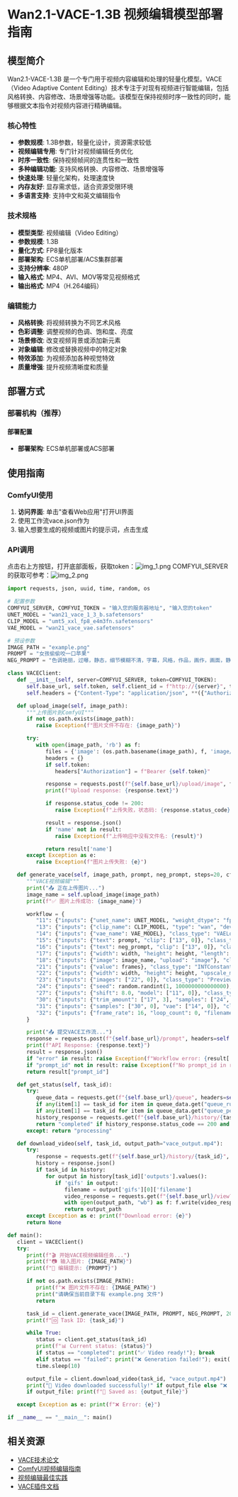 # Wan2.1-VACE-1.3B 视频编辑模型部署指南

## 模型简介

Wan2.1-VACE-1.3B 是一个专门用于视频内容编辑和处理的轻量化模型。VACE（Video Adaptive Content Editing）技术专注于对现有视频进行智能编辑，包括风格转换、内容修改、场景增强等功能。该模型在保持视频时序一致性的同时，能够根据文本指令对视频内容进行精确编辑。

### 核心特性
- **参数规模**: 1.3B参数，轻量化设计，资源需求较低
- **视频编辑专用**: 专门针对视频编辑任务优化
- **时序一致性**: 保持视频帧间的连贯性和一致性
- **多种编辑功能**: 支持风格转换、内容修改、场景增强等
- **快速处理**: 轻量化架构，处理速度快
- **内存友好**: 显存需求低，适合资源受限环境
- **多语言支持**: 支持中文和英文编辑指令

### 技术规格
- **模型类型**: 视频编辑（Video Editing）
- **参数规模**: 1.3B
- **量化方式**: FP8量化版本
- **部署架构**: ECS单机部署/ACS集群部署
- **支持分辨率**: 480P
- **输入格式**: MP4、AVI、MOV等常见视频格式
- **输出格式**: MP4（H.264编码）

### 编辑能力
- **风格转换**: 将视频转换为不同艺术风格
- **色彩调整**: 调整视频的色调、饱和度、亮度
- **场景修改**: 改变视频背景或添加新元素
- **对象编辑**: 修改或替换视频中的特定对象
- **特效添加**: 为视频添加各种视觉特效
- **质量增强**: 提升视频清晰度和质量

## 部署方式

### 部署机构（推荐）

#### 部署配置
- **部署架构**: ECS单机部署或ACS部署


## 使用指南

### ComfyUI使用

1. **访问界面**: 单击"查看Web应用"打开UI界面
2. 使用工作流vace.json作为
3. 输入想要生成的视频或图片的提示词，点击生成


### API调用
点击右上方按钮，打开底部面板，获取token：![img_1.png](img_1.png)
COMFYUI_SERVER的获取可参考：![img_2.png](img_2.png)
```python
import requests, json, uuid, time, random, os

# 配置参数
COMFYUI_SERVER, COMFYUI_TOKEN = "输入您的服务器地址", "输入您的token"
UNET_MODEL = "wan21_vace_1_3_b.safetensors"
CLIP_MODEL = "umt5_xxl_fp8_e4m3fn.safetensors"
VAE_MODEL = "wan21_vace_vae.safetensors"

# 预设参数
IMAGE_PATH = "example.png"
PROMPT = "女孩偷偷咬一口苹果"
NEG_PROMPT = "色调艳丽，过曝，静态，细节模糊不清，字幕，风格，作品，画作，画面，静止，整体发灰，最差质量，低质量，JPEG压缩残留，丑陋的，残缺的"

class VACEClient:
   def __init__(self, server=COMFYUI_SERVER, token=COMFYUI_TOKEN):
      self.base_url, self.token, self.client_id = f"http://{server}", token, str(uuid.uuid4())
      self.headers = {"Content-Type": "application/json", **({"Authorization": f"Bearer {token}"} if token else {})}

   def upload_image(self, image_path):
      """上传图片到ComfyUI"""
      if not os.path.exists(image_path):
         raise Exception(f"图片文件不存在: {image_path}")

      try:
         with open(image_path, 'rb') as f:
            files = {'image': (os.path.basename(image_path), f, 'image/png')}
            headers = {}
            if self.token:
               headers["Authorization"] = f"Bearer {self.token}"

            response = requests.post(f"{self.base_url}/upload/image", files=files, headers=headers)
            print(f"Upload response: {response.text}")

            if response.status_code != 200:
               raise Exception(f"上传失败，状态码: {response.status_code}")

            result = response.json()
            if 'name' not in result:
               raise Exception(f"上传响应中没有文件名: {result}")

            return result['name']
      except Exception as e:
         raise Exception(f"图片上传失败: {e}")

   def generate_vace(self, image_path, prompt, neg_prompt, steps=20, cfg=4, frames=49, width=480, height=480):
      """VACE视频编辑"""
      print("📤 正在上传图片...")
      image_name = self.upload_image(image_path)
      print(f"✅ 图片上传成功: {image_name}")

      workflow = {
         "11": {"inputs": {"unet_name": UNET_MODEL, "weight_dtype": "fp8_e4m3fn_fast"}, "class_type": "UNETLoader"},
         "13": {"inputs": {"clip_name": CLIP_MODEL, "type": "wan", "device": "default"}, "class_type": "CLIPLoader"},
         "14": {"inputs": {"vae_name": VAE_MODEL}, "class_type": "VAELoader"},
         "15": {"inputs": {"text": prompt, "clip": ["13", 0]}, "class_type": "CLIPTextEncode"},
         "16": {"inputs": {"text": neg_prompt, "clip": ["13", 0]}, "class_type": "CLIPTextEncode"},
         "17": {"inputs": {"width": width, "height": height, "length": ["21", 0], "batch_size": 1, "strength": 1.0, "positive": ["15", 0], "negative": ["16", 0], "vae": ["14", 0]}, "class_type": "WanVaceToVideo"},
         "18": {"inputs": {"image": image_name, "upload": "image"}, "class_type": "LoadImage"},
         "21": {"inputs": {"value": frames}, "class_type": "INTConstant"},
         "22": {"inputs": {"width": width, "height": height, "upscale_method": "nearest-exact", "keep_proportion": "crop", "pad_color": "0, 0, 0", "crop_position": "center", "divisible_by": 2, "device": "gpu", "image": ["18", 0]}, "class_type": "ImageResizeKJv2"},
         "23": {"inputs": {"images": ["22", 0]}, "class_type": "PreviewImage"},
         "24": {"inputs": {"seed": random.randint(1, 1000000000000000), "steps": steps, "cfg": cfg, "sampler_name": "uni_pc", "scheduler": "simple", "denoise": 1, "model": ["27", 0], "positive": ["17", 0], "negative": ["17", 1], "latent_image": ["17", 2]}, "class_type": "KSampler"},
         "27": {"inputs": {"shift": 8.0, "model": ["11", 0]}, "class_type": "ModelSamplingSD3"},
         "30": {"inputs": {"trim_amount": ["17", 3], "samples": ["24", 0]}, "class_type": "TrimVideoLatent"},
         "31": {"inputs": {"samples": ["30", 0], "vae": ["14", 0]}, "class_type": "VAEDecode"},
         "32": {"inputs": {"frame_rate": 16, "loop_count": 0, "filename_prefix": "VACE_video", "format": "video/h264-mp4", "pix_fmt": "yuv420p", "crf": 19, "save_metadata": True, "trim_to_audio": False, "pingpong": False, "save_output": True, "images": ["31", 0]}, "class_type": "VHS_VideoCombine"}
      }

      print("📤 提交VACE工作流...")
      response = requests.post(f"{self.base_url}/prompt", headers=self.headers, json={"prompt": workflow, "client_id": self.client_id})
      print(f"API Response: {response.text}")
      result = response.json()
      if "error" in result: raise Exception(f"Workflow error: {result['error']}")
      if "prompt_id" not in result: raise Exception(f"No prompt_id in response: {result}")
      return result["prompt_id"]

   def get_status(self, task_id):
      try:
         queue_data = requests.get(f"{self.base_url}/queue", headers=self.headers).json()
         if any(item[1] == task_id for item in queue_data.get("queue_running", [])): return "processing"
         if any(item[1] == task_id for item in queue_data.get("queue_pending", [])): return "pending"
         history_response = requests.get(f"{self.base_url}/history/{task_id}", headers=self.headers)
         return "completed" if history_response.status_code == 200 and task_id in history_response.json() else "processing"
      except: return "processing"

   def download_video(self, task_id, output_path="vace_output.mp4"):
      try:
         response = requests.get(f"{self.base_url}/history/{task_id}", headers=self.headers)
         history = response.json()
         if task_id in history:
            for output in history[task_id]['outputs'].values():
               if 'gifs' in output:
                  filename = output['gifs'][0]['filename']
                  video_response = requests.get(f"{self.base_url}/view?filename={filename}", headers=self.headers)
                  with open(output_path, "wb") as f: f.write(video_response.content)
                  return output_path
      except Exception as e: print(f"Download error: {e}")
      return None

def main():
   client = VACEClient()
   try:
      print(f"🎬 开始VACE视频编辑任务...")
      print(f"📷 输入图片: {IMAGE_PATH}")
      print(f"📝 编辑提示: {PROMPT}")

      if not os.path.exists(IMAGE_PATH):
         print(f"❌ 图片文件不存在: {IMAGE_PATH}")
         print("请确保当前目录下有 example.png 文件")
         return

      task_id = client.generate_vace(IMAGE_PATH, PROMPT, NEG_PROMPT, 20, 4, 49, 480, 480)
      print(f"🆔 Task ID: {task_id}")

      while True:
         status = client.get_status(task_id)
         print(f"📊 Current status: {status}")
         if status == "completed": print("✅ Video ready!"); break
         elif status == "failed": print("❌ Generation failed!"); exit(1)
         time.sleep(10)

      output_file = client.download_video(task_id, "vace_output.mp4")
      print("🎉 Video downloaded successfully!" if output_file else "❌ Failed to download video")
      if output_file: print(f"📁 Saved as: {output_file}")

   except Exception as e: print(f"❌ Error: {e}")

if __name__ == "__main__": main()
```



## 相关资源

- [VACE技术论文](https://arxiv.org/abs/vace-video-editing)
- [ComfyUI视频编辑指南](https://comfyui-wiki.com/zh/video/editing)
- [视频编辑最佳实践](https://docs.comfy.org/video/best_practices)
- [VACE插件文档](https://github.com/kijai/ComfyUI-VACEWrapper)
